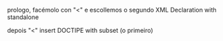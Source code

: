 prologo, facémolo con "<" e escollemos o segundo XML Declaration with standalone
<?xml version="1.0" encoding="UTF-8" standalone="yes"?>

depois "<" insert DOCTIPE with subset (o primeiro)